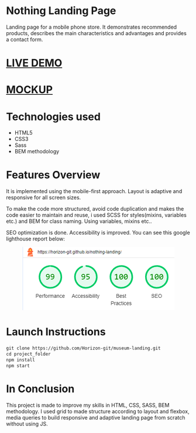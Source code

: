 # Nothing Landing Page
<p>Landing page for a mobile phone store. It demonstrates recommended products, describes the main characteristics and advantages and provides a contact form.</p>
<h1><a href="https://horizon-git.github.io/nothing-landing/">LIVE DEMO</a></h1>
<h1><a href="https://www.figma.com/file/DtkQmQ797hk0nI4KfMi2Uq/BOSE-New-Version?type=design&node-id=6802-139&t=L7eKz5YKLN0m5WxR-0">MOCKUP</a></h1>

# Technologies used
<ul>
  <li>HTML5</li>
  <li>CSS3</li>
  <li>Sass</li>
  <li>BEM methodology</li>
</ul>

# Features Overview
<p>It is implemented using the mobile-first approach. Layout is adaptive and responsive for all screen sizes. </p>
<p>To make the code more structured, avoid code duplication and makes the code easier to maintain and reuse, i used SCSS for styles(mixins, variables etc.) and BEM for class naming. Using variables, mixins etc..</p>
<p> SEO optimization is done. Accessibility is improved. You can see this google lighthouse report below:</p>
<p align="center">
  <img src="https://github.com/Horizon-git/nothing-landing/raw/master/src/images/lighthouse.png" alt="lighthouse report">
</p>

# Launch Instructions
```
git clone https://github.com/Horizon-git/museum-landing.git
cd project_folder
npm install
npm start
```

# In Conclusion
<p>This project is made to improve my skills in HTML, CSS, SASS, BEM methodology. I used grid to made structure according to layout and flexbox, media queries to build responsive and adaptive landing page from scratch without using JS.</p>

